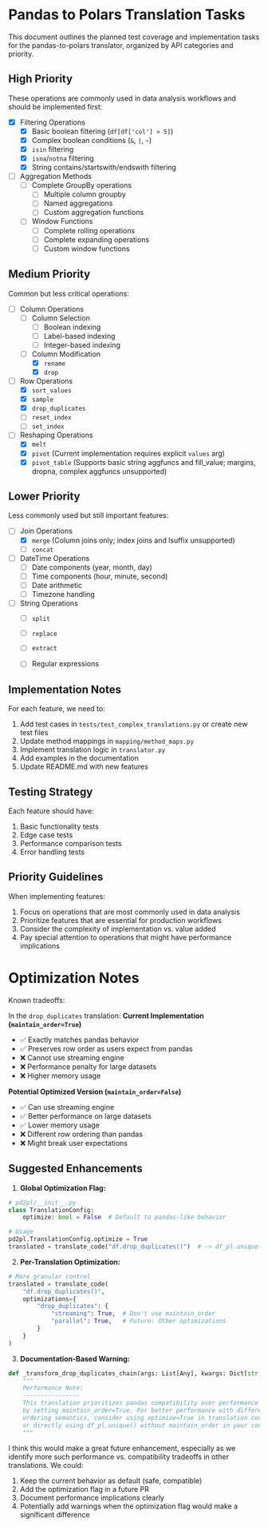 # Pandas to Polars Translation Tasks

This document outlines the planned test coverage and implementation tasks for the pandas-to-polars translator, organized by API categories and priority.

## High Priority

These operations are commonly used in data analysis workflows and should be implemented first:

- [x] Filtering Operations
  - [x] Basic boolean filtering (`df[df['col'] > 5]`)
  - [x] Complex boolean conditions (`&`, `|`, `~`)
  - [x] `isin` filtering
  - [x] `isna`/`notna` filtering
  - [x] String contains/startswith/endswith filtering

- [ ] Aggregation Methods
  - [ ] Complete GroupBy operations
    - [ ] Multiple column groupby
    - [ ] Named aggregations
    - [ ] Custom aggregation functions
  - [ ] Window Functions
    - [ ] Complete rolling operations
    - [ ] Complete expanding operations
    - [ ] Custom window functions

## Medium Priority

Common but less critical operations:

- [ ] Column Operations
  - [ ] Column Selection
    - [ ] Boolean indexing
    - [ ] Label-based indexing
    - [ ] Integer-based indexing
  - [ ] Column Modification
    - [x] `rename`
    - [x] `drop`

- [ ] Row Operations
  - [x] `sort_values`
  - [x] `sample`
  - [x] `drop_duplicates`
  - [ ] `reset_index`
  - [ ] `set_index`

- [ ] Reshaping Operations
  - [x] `melt`
  - [x] `pivot` (Current implementation requires explicit `values` arg)
  - [x] `pivot_table` (Supports basic string aggfuncs and fill_value; margins, dropna, complex aggfuncs unsupported)

## Lower Priority

Less commonly used but still important features:

- [ ] Join Operations
  - [x] `merge` (Column joins only; index joins and lsuffix unsupported)
  - [ ] `concat`

- [ ] DateTime Operations
  - [ ] Date components (year, month, day)
  - [ ] Time components (hour, minute, second)
  - [ ] Date arithmetic
  - [ ] Timezone handling

- [ ] String Operations
  - [ ] `split`
  - [ ] `replace`
  - [ ] `extract`
  - [ ] Regular expressions


## Implementation Notes

For each feature, we need to:
1. Add test cases in `tests/test_complex_translations.py` or create new test files
2. Update method mappings in `mapping/method_maps.py`
3. Implement translation logic in `translator.py`
4. Add examples in the documentation
5. Update README.md with new features

## Testing Strategy

Each feature should have:
1. Basic functionality tests
2. Edge case tests
3. Performance comparison tests
4. Error handling tests

## Priority Guidelines

When implementing features:
1. Focus on operations that are most commonly used in data analysis
2. Prioritize features that are essential for production workflows
3. Consider the complexity of implementation vs. value added
4. Pay special attention to operations that might have performance implications 

# Optimization Notes

Known tradeoffs:

In the `drop_duplicates` translation:
**Current Implementation (`maintain_order=True`)**
   - ✅ Exactly matches pandas behavior
   - ✅ Preserves row order as users expect from pandas
   - ❌ Cannot use streaming engine
   - ❌ Performance penalty for large datasets
   - ❌ Higher memory usage

**Potential Optimized Version (`maintain_order=False`)**
   - ✅ Can use streaming engine
   - ✅ Better performance on large datasets
   - ✅ Lower memory usage
   - ❌ Different row ordering than pandas
   - ❌ Might break user expectations

## Suggested Enhancements

1. **Global Optimization Flag:**
```python
# pd2pl/__init__.py
class TranslationConfig:
    optimize: bool = False  # Default to pandas-like behavior

# Usage
pd2pl.TranslationConfig.optimize = True
translated = translate_code("df.drop_duplicates()")  # -> df_pl.unique()  # maintain_order not set
```

2. **Per-Translation Optimization:**
```python
# More granular control
translated = translate_code(
    "df.drop_duplicates()", 
    optimizations={
        "drop_duplicates": {
            "streaming": True,  # Don't use maintain_order
            "parallel": True,   # Future: Other optimizations
        }
    }
)
```

3. **Documentation-Based Warning:**
```python
def _transform_drop_duplicates_chain(args: List[Any], kwargs: Dict[str, Any]) -> List[Tuple[str, List[Any], Dict[str, Any]]]:
    """
    Performance Note:
    ----------------
    This translation prioritizes pandas compatibility over performance
    by setting maintain_order=True. For better performance with different
    ordering semantics, consider using optimize=True in translation config
    or directly using df_pl.unique() without maintain_order in your code.
    """
```

I think this would make a great future enhancement, especially as we identify more such performance vs. compatibility tradeoffs in other translations. We could:

1. Keep the current behavior as default (safe, compatible)
2. Add the optimization flag in a future PR
3. Document performance implications clearly
4. Potentially add warnings when the optimization flag would make a significant difference

